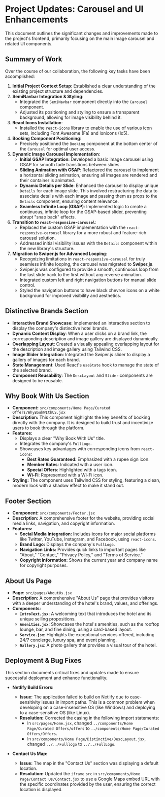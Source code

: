 # Project Updates: Carousel and UI Enhancements

This document outlines the significant changes and improvements made to the project's frontend, primarily focusing on the main image carousel and related UI components.

## Summary of Work

Over the course of our collaboration, the following key tasks have been accomplished:

1.  **Initial Project Context Setup**: Established a clear understanding of the existing project structure and dependencies.
2.  **SemiNavbar Integration & Styling**:
    *   Integrated the `SemiNavbar` component directly into the `Carousel` component.
    *   Adjusted its positioning and styling to ensure a transparent background, allowing for image visibility behind it.
3.  **React Icons Installation**:
    *   Installed the `react-icons` library to enable the use of various icon sets, including Font Awesome (Fa) and Ionicons (Io5).
4.  **Booking Component Positioning**:
    *   Precisely positioned the `Booking` component at the bottom center of the `Carousel` for optimal user access.
5.  **Dynamic Image Carousel Implementation**:
    *   **Initial GSAP Integration**: Developed a basic image carousel using GSAP for smooth fade transitions between slides.
    *   **Sliding Animation with GSAP**: Refactored the carousel to implement a horizontal sliding animation, ensuring all images are rendered and their container is animated.
    *   **Dynamic Details per Slide**: Enhanced the carousel to display unique `Details` for each image slide. This involved restructuring the data to associate details with each image and passing them as props to the `Details` component, ensuring content relevance.
    *   **Seamless Infinite Loop (GSAP)**: Implemented logic to create a continuous, infinite loop for the GSAP-based slider, preventing abrupt "snap back" effects.
6.  **Transition to `react-responsive-carousel`**:
    *   Replaced the custom GSAP implementation with the `react-responsive-carousel` library for a more robust and feature-rich carousel solution.
    *   Addressed initial visibility issues with the `Details` component within the new library's structure.
7.  **Migration to Swiper.js for Advanced Looping**:
    *   Recognizing limitations in `react-responsive-carousel` for truly seamless infinite looping, the carousel was migrated to **Swiper.js**.
    *   Swiper.js was configured to provide a smooth, continuous loop from the last slide back to the first without any reverse animation.
    *   Integrated custom left and right navigation buttons for manual slide control.
    *   Styled the navigation buttons to have black chevron icons on a white background for improved visibility and aesthetics.

## Distinctive Brands Section

*   **Interactive Brand Showcase**: Implemented an interactive section to display the company's distinctive hotel brands.
*   **Dynamic Content Display**: When a user clicks on a brand link, the corresponding description and image gallery are displayed dynamically.
*   **Overlapping Layout**: Created a visually appealing overlapping layout for the description and image gallery using Tailwind CSS.
*   **Image Slider Integration**: Integrated the Swiper.js slider to display a gallery of images for each brand.
*   **State Management**: Used React's `useState` hook to manage the state of the selected brand.
*   **Component Reusability**: The `DescLayout` and `Slider` components are designed to be reusable.

## Why Book With Us Section

*   **Component:** `src/components/Home Page/Curated Offers/WhyBookWIthUS.jsx`
*   **Description:** This component highlights the key benefits of booking directly with the company. It is designed to build trust and incentivize users to book through the platform.
*   **Features:**
    *   Displays a clear "Why Book With Us" title.
    *   Integrates the company's `FullLogo`.
    *   Showcases key advantages with corresponding icons from `react-icons`:
        *   **Best Rates Guaranteed**: Emphasized with a rupee sign icon.
        *   **Member Rates**: Indicated with a user icon.
        *   **Special Offers**: Highlighted with a tags icon.
        *   **Wi-Fi**: Represented with a Wi-Fi icon.
*   **Styling:** The component uses Tailwind CSS for styling, featuring a clean, modern look with a shadow effect to make it stand out.

## Footer Section

*   **Component:** `src/components/Footer.jsx`
*   **Description:** A comprehensive footer for the website, providing social media links, navigation, and copyright information.
*   **Features:**
    *   **Social Media Integration:** Includes icons for major social platforms like Twitter, YouTube, Instagram, and Facebook, using `react-icons`.
    *   **Brand Logo:** Displays the company's `FullLogo`.
    *   **Navigation Links:** Provides quick links to important pages like "About," "Contact," "Privacy Policy," and "Terms of Service."
    *   **Copyright Information:** Shows the current year and company name for copyright purposes.

## About Us Page

*   **Page:** `src/pages/AboutUs.jsx`
*   **Description:** A comprehensive "About Us" page that provides visitors with a deeper understanding of the hotel's brand, values, and offerings.
*   **Components:**
    *   **`IntroText.jsx`**: A welcoming text that introduces the hotel and its unique selling propositions.
    *   **`Amenities.jsx`**: Showcases the hotel's amenities, such as the rooftop lounge, bar, and fine dining, using a card-based layout.
    *   **`Service.jsx`**: Highlights the exceptional services offered, including 24/7 concierge, luxury spa, and event planning.
    *   **`Gallery.jsx`**: A photo gallery that provides a visual tour of the hotel.

## Deployment & Bug Fixes

This section documents critical fixes and updates made to ensure successful deployment and enhance functionality.

*   **Netlify Build Errors:**
    *   **Issue:** The application failed to build on Netlify due to case-sensitivity issues in import paths. This is a common problem when developing on a case-insensitive OS (like Windows) and deploying to a case-sensitive OS (like Linux).
    *   **Resolution:** Corrected the casing in the following import statements:
        *   In `src/pages/Home.jsx`, changed `../components/Home Page/Curated Offers/offers` to `../components/Home Page/Curated Offers/Offers`.
        *   In `src/components/Home Page/Distinctive/DescLayout.jsx`, changed `../../Fulllogo` to `../../FullLogo`.

*   **Contact Us Map:**
    *   **Issue:** The map in the "Contact Us" section was displaying a default location.
    *   **Resolution:** Updated the `iframe` `src` in `src/components/Home Page/Contact Us/Contact.jsx` to use a Google Maps embed URL with the specific coordinates provided by the user, ensuring the correct location is displayed.
